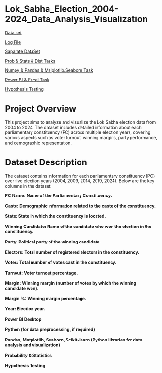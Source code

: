 # Lok_Sabha_Election_2004-2024_Data_Analysis_Visualization

[Data set](https://docs.google.com/spreadsheets/d/1ozqFX6grhaqdtqz7mZNcOW6U22BxfKZw_G9nCDaUkIE/edit?gid=0#gid=0)

[Log File](https://docs.google.com/document/d/1bOiRq6QTvhHGEaHlrkQC8Ql5yMkp3RIDQSEg9QJAxQw/edit?usp=sharing)

[Saparate DataSet](https://docs.google.com/spreadsheets/d/1lTOe3kNi0N4Y83tkKqF1oa6L-MhA2rZ-xWD9f8NzZE8/edit?usp=sharing)

[Prob & Stats & Dist Tasks](https://docs.google.com/document/d/1E0oGGUK5HtttDSqZ_mTH5-TLn3d1AU7dnIUj-NyHLss/edit)

[Numpy & Pandas & Malplotlib/Seaborn Task](https://docs.google.com/document/d/1AMBwwAHm4X0HdI5qXBocfrg4YoQqCxtvZC4f8RnUbZk/edit)

[Power BI & Excel Task](https://docs.google.com/document/d/18pgZMZ9Ui8YcQ47ijhBDPqoa7C6fnSdNK0jdt721pr4/edit)

[Hypothesis Testing](https://docs.google.com/document/d/1o2k15XGK9huHbC09i2GkjGOtGDhECaXzeDJPkihnnAo/edit)



# Project Overview
This project aims to analyze and visualize the Lok Sabha election data from 2004 to 2024. The dataset includes detailed information about each parliamentary constituency (PC) across multiple election years, covering various aspects such as voter turnout, winning margins, party performance, and demographic representation.

# Dataset Description
The dataset contains information for each parliamentary constituency (PC) over five election years (2004, 2009, 2014, 2019, 2024). Below are the key columns in the dataset:

**PC Name: Name of the Parliamentary Constituency.**<br><br>
**Caste: Demographic information related to the caste of the constituency.**<br><br>
**State: State in which the constituency is located.**<br><br>
**Winning Candidate: Name of the candidate who won the election in the constituency.**<br><br>
**Party: Political party of the winning candidate.**<br><br>
**Electors: Total number of registered electors in the constituency.**<br><br>
**Votes: Total number of votes cast in the constituency.**<br><br>
**Turnout: Voter turnout percentage.**<br><br>
**Margin: Winning margin (number of votes by which the winning candidate won).**<br><br>
**Margin %: Winning margin percentage.**<br><br>
**Year: Election year.**<br><br>
**Power BI Desktop**<br><br>
**Python (for data preprocessing, if required)**<br><br>
**Pandas, Matplotlib, Seaborn, Scikit-learn (Python libraries for data analysis and visualization)**<br><br>
**Probability & Statistics**<br><br>
**Hypothesis Testing**<br><br>
